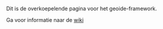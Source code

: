 Dit is de overkoepelende pagina voor het geoide-framework. 

Ga voor informatie naar de [wiki](https://github.com/IDgis/geoide-develop/wiki/Index)
